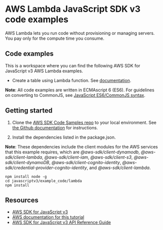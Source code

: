 # AWS Lambda JavaScript SDK v3 code examples

AWS Lambda lets you run code without provisioning or managing servers. You pay only for the compute time you consume.

## Code examples

This is a workspace where you can find the following AWS SDK for JavaScript v3 AWS Lambda examples.

-   Create a table using Lambda function. See [documentation](https://docs.aws.amazon.com/sdk-for-javascript/v3/developer-guide/lambda-create-table-example.html).

**Note**: All code examples are written in ECMAscript 6 (ES6). For guidelines on converting to CommonJS, see
[JavaScript ES6/CommonJS syntax](https://docs.aws.amazon.com/sdk-for-javascript/v3/developer-guide/sdk-example-javascript-syntax.html).

## Getting started

1. Clone the [AWS SDK Code Samples repo](https://github.com/picante-io/aws-doc-sdk-examples) to your local environment. See [the Github documentation](https://docs.github.com/en/github/creating-cloning-and-archiving-repositories/cloning-a-repository) for instructions.

2. Install the dependencies listed in the package.json.

**Note**: These dependencies include the client modules for the AWS services that this example requires,
which are _@aws-sdk/client-dynamodb_, _@aws-sdk/client-lambda_, _@aws-sdk/client-iam_,
_@aws-sdk/client-s3_, _@aws-sdk/client-dynamoDB_, _@aws-sdk/client-cognito-identity_,
_@aws-sdk/credential-provider-cognito-identity_, and _@aws-sdk/client-lambda_.

```
npm install node -g
cd javascriptv3/example_code/lambda
npm install
```

## Resources

-   [AWS SDK for JavaScript v3](https://github.com/aws/aws-sdk-js-v3)
-   [AWS documentation for this tutorial](https://docs.aws.amazon.com/sdk-for-javascript/v3/developer-guide/lambda-create-table-example.html)
-   [AWS SDK for JavaScript v3 API Reference Guide](https://docs.aws.amazon.com/AWSJavaScriptSDK/v3/latest/clients/client-lambda/index.html)
